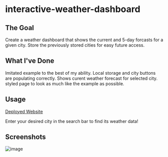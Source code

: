 # interactive-weather-dashboard


## The Goal

Create a weather dashboard that shows the current and 5-day forcasts for a given city. Store the previously stored cities for easy future access.

## What I've Done

Imitated example to the best of my ability. Local storage and city buttons are populating correctly. Shows curent weather forecast for selected city. 
styled page to look as much like the example as possible.

## Usage

[Deployed Website](https://arhamilton92.github.io/interactive-weather-dashboard/)

Enter your desired city in the search bar to find its weather data!

## Screenshots

![image](https://user-images.githubusercontent.com/64741393/84975259-e512a500-b0f2-11ea-9253-de94d047bb67.png)

